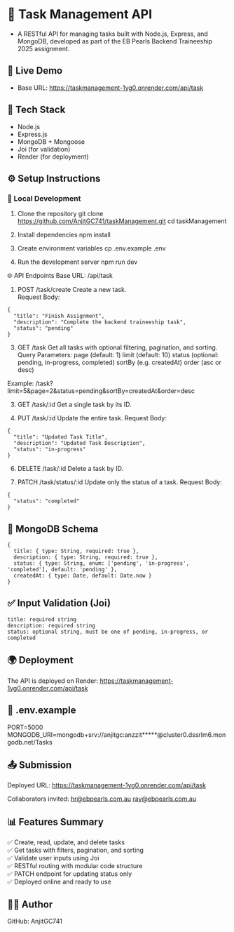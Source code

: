 # 📌 Task Management API
- A RESTful API for managing tasks built with Node.js, Express, and MongoDB, developed as part of the EB Pearls Backend Traineeship 2025 assignment.

## 🚀 Live Demo
- Base URL: https://taskmanagement-1yg0.onrender.com/api/task

## 🧰 Tech Stack
- Node.js
- Express.js
- MongoDB + Mongoose
- Joi (for validation)
- Render (for deployment)

## ⚙️ Setup Instructions

### 🧪 Local Development
1. Clone the repository
   git clone https://github.com/AnjitGC741/taskManagement.git
   cd taskManagement

2. Install dependencies
   npm install

3. Create environment variables
   cp .env.example .env

4. Run the development server
   npm run dev

🌐 API Endpoints
   Base URL: /api/task

  1. POST /task/create
    Create a new task.  
    Request Body:

    {
      "title": "Finish Assignment",
      "description": "Complete the backend traineeship task",
      "status": "pending"
    }

  3.  GET /task
     Get all tasks with optional filtering, pagination, and sorting.
     Query Parameters:
     page (default: 1)
     limit (default: 10)
     status (optional: pending, in-progress, completed)
     sortBy (e.g. createdAt)
     order (asc or desc)

  Example:
  /task?limit=5&page=2&status=pending&sortBy=createdAt&order=desc

  3. GET /task/:id
    Get a single task by its ID.
  
  4. PUT /task/:id
    Update the entire task.
    Request Body:

    {
      "title": "Updated Task Title",
      "description": "Updated Task Description",
      "status": "in-progress"
    }
    
  6. DELETE /task/:id
    Delete a task by ID.

  7. PATCH /task/status/:id
    Update only the status of a task.
    Request Body:

    {
      "status": "completed"
    }
    
## 🧾 MongoDB Schema
    {
      title: { type: String, required: true },
      description: { type: String, required: true },
      status: { type: String, enum: ['pending', 'in-progress', 'completed'], default: 'pending' },
      createdAt: { type: Date, default: Date.now }
    }
## ✅ Input Validation (Joi)
    title: required string
    description: required string
    status: optional string, must be one of pending, in-progress, or completed

## 🌍 Deployment
  The API is deployed on Render:
  https://taskmanagement-1yg0.onrender.com/api/task

## 📄 .env.example
PORT=5000
MONGODB_URI=mongodb+srv://anjitgc:anzzit*****@cluster0.dssrlm6.mongodb.net/Tasks

## 📤 Submission
   Deployed URL: https://taskmanagement-1yg0.onrender.com/api/task

Collaborators invited:
    hr@ebpearls.com.au
    ray@ebpearls.com.au

## 📊 Features Summary
  ✅ Create, read, update, and delete tasks </br>
  ✅ Get tasks with filters, pagination, and sorting </br>
  ✅ Validate user inputs using Joi </br>
  ✅ RESTful routing with modular code structure </br>
  ✅ PATCH endpoint for updating status only </br>
  ✅ Deployed online and ready to use </br>

## 👨‍💻 Author
GitHub: AnjitGC741
